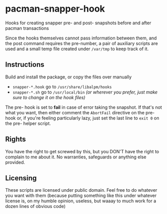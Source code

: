 pacman-snapper-hook
===

Hooks for creating snapper pre- and post- snapshots before and after pacman transactions

Since the hooks themselves cannot pass information between them, and the post command requires the pre-number, a pair of auxiliary scripts are used and a small temp file created under `/var/tmp` to keep track of it.

Instructions
---

Build and install the package, or copy the files over manually

 - `snapper-*.hook` go to `/usr/share/libalpm/hooks`
 - `snapper-*.sh` go to `/usr/local/bin` *(or wherever you prefer, just make sure to change it on the hook files)*

The pre- hook is set to **fail** in case of error taking the snapshot. If that's not what you want, then either comment the `AbortFail` directive on the pre- hook or, if you're feeling particularly lazy, just set the last line to `exit 0` on the pre- helper script.

Rights
---

You have the right to get screwed by this, but you DON'T have the right to complain to me about it. No warranties, safeguards or anything else provided.


Licensing
---

These scripts are licensed under public domain. Feel free to do whatever you want with them (because putting something like this under whatever license is, on my humble opinion, useless, but waaay to much work for a dozen lines of obvious code)
